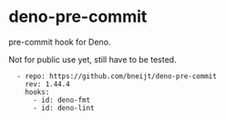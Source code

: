 # deno-pre-commit

pre-commit hook for Deno.

Not for public use yet, still have to be tested.

```
  - repo: https://github.com/bneijt/deno-pre-commit
    rev: 1.44.4
    hooks:
      - id: deno-fmt
      - id: deno-lint
```
